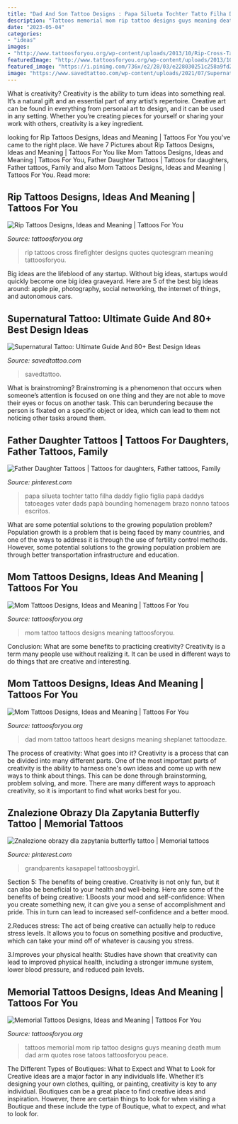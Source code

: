 ```yaml
---
title: "Dad And Son Tattoo Designs : Papa Silueta Tochter Tatto Filha Daddy Figlio Figlia Papá Daddys Tatoeages Vater Dads Papà Bounding Homenagem Brazo Nonno Tatoos Escritos"
description: "Tattoos memorial mom rip tattoo designs guys meaning death mum dad arm quotes rose tatoos tattoosforyou peace"
date: "2023-05-04"
categories:
- "ideas"
images:
- "http://www.tattoosforyou.org/wp-content/uploads/2013/10/Rip-Cross-Tattoos.jpg"
featuredImage: "http://www.tattoosforyou.org/wp-content/uploads/2013/10/Mom-and-Dad-Tattoos.jpg"
featured_image: "https://i.pinimg.com/736x/e2/28/03/e228030251c258a9fd2875787ac8d572.jpg"
image: "https://www.savedtattoo.com/wp-content/uploads/2021/07/Supernatural-TV-Show-Tattoo-3.jpg"
---
```



What is creativity?
Creativity is the ability to turn ideas into something real. It’s a natural gift and an essential part of any artist’s repertoire. Creative art can be found in everything from personal art to design, and it can be used in any setting. Whether you’re creating pieces for yourself or sharing your work with others, creativity is a key ingredient.

	

		
looking for Rip Tattoos Designs, Ideas and Meaning | Tattoos For You you've came to the right place. We have 7 Pictures about Rip Tattoos Designs, Ideas and Meaning | Tattoos For You like Mom Tattoos Designs, Ideas and Meaning | Tattoos For You, Father Daughter Tattoos | Tattoos for daughters, Father tattoos, Family and also Mom Tattoos Designs, Ideas and Meaning | Tattoos For You. Read more:
		
    
## Rip Tattoos Designs, Ideas And Meaning | Tattoos For You

<img loading=lazy src="http://www.tattoosforyou.org/wp-content/uploads/2013/10/Rip-Cross-Tattoos.jpg" onerror="this.onerror=null;this.src='https://tse2.mm.bing.net/th?id=OIP.4QLFK_h9ZaLkk9qbQT_b2AHaJ4&amp;pid=15.1';" alt="Rip Tattoos Designs, Ideas and Meaning | Tattoos For You">

_Source: tattoosforyou.org_

>rip tattoos cross firefighter designs quotes quotesgram meaning tattoosforyou. 

	

Big ideas are the lifeblood of any startup. Without big ideas, startups would quickly become one big idea graveyard. Here are 5 of the best big ideas around: apple pie, photography, social networking, the internet of things, and autonomous cars.

    
## Supernatural Tattoo: Ultimate Guide And 80+ Best Design Ideas

<img loading=lazy src="https://www.savedtattoo.com/wp-content/uploads/2021/07/Supernatural-TV-Show-Tattoo-3.jpg" onerror="this.onerror=null;this.src='https://tse3.mm.bing.net/th?id=OIP.vfypPEhrWrnT8v4kYDT3wwHaI-&amp;pid=15.1';" alt="Supernatural Tattoo: Ultimate Guide And 80+ Best Design Ideas">

_Source: savedtattoo.com_

>savedtattoo. 

	

What is brainstroming?
Brainstroming is a phenomenon that occurs when someone’s attention is focused on one thing and they are not able to move their eyes or focus on another task. This can berundering because the person is fixated on a specific object or idea, which can lead to them not noticing other tasks around them.

    
## Father Daughter Tattoos | Tattoos For Daughters, Father Tattoos, Family

<img loading=lazy src="https://i.pinimg.com/736x/e2/28/03/e228030251c258a9fd2875787ac8d572.jpg" onerror="this.onerror=null;this.src='https://tse1.mm.bing.net/th?id=OIP.jfSbahKtPEXK8RudFJbf4QHaLH&amp;pid=15.1';" alt="Father Daughter Tattoos | Tattoos for daughters, Father tattoos, Family">

_Source: pinterest.com_

>papa silueta tochter tatto filha daddy figlio figlia papá daddys tatoeages vater dads papà bounding homenagem brazo nonno tatoos escritos. 

	

What are some potential solutions to the growing population problem?
Population growth is a problem that is being faced by many countries, and one of the ways to address it is through the use of fertility control methods. However, some potential solutions to the growing population problem are through better transportation infrastructure and education.

    
## Mom Tattoos Designs, Ideas And Meaning | Tattoos For You

<img loading=lazy src="http://www.tattoosforyou.org/wp-content/uploads/2013/10/Tattoo-Mom-604x1024.jpg" onerror="this.onerror=null;this.src='https://tse4.mm.bing.net/th?id=OIP.X-01ICbOJTeCsrXa2BzL2AHaMj&amp;pid=15.1';" alt="Mom Tattoos Designs, Ideas and Meaning | Tattoos For You">

_Source: tattoosforyou.org_

>mom tattoo tattoos designs meaning tattoosforyou. 

	

Conclusion: What are some benefits to practicing creativity?
Creativity is a term many people use without realizing it. It can be used in different ways to do things that are creative and interesting.

    
## Mom Tattoos Designs, Ideas And Meaning | Tattoos For You

<img loading=lazy src="http://www.tattoosforyou.org/wp-content/uploads/2013/10/Mom-and-Dad-Tattoos.jpg" onerror="this.onerror=null;this.src='https://tse1.mm.bing.net/th?id=OIP.oWZ-384ozdKOtbTMFtHh0gHaJ4&amp;pid=15.1';" alt="Mom Tattoos Designs, Ideas and Meaning | Tattoos For You">

_Source: tattoosforyou.org_

>dad mom tattoo tattoos heart designs meaning sheplanet tattoodaze. 

	

The process of creativity: What goes into it?
Creativity is a process that can be divided into many different parts. One of the most important parts of creativity is the ability to harness one's own ideas and come up with new ways to think about things. This can be done through brainstorming, problem solving, and more. There are many different ways to approach creativity, so it is important to find what works best for you.

    
## Znalezione Obrazy Dla Zapytania Butterfly Tattoo | Memorial Tattoos

<img loading=lazy src="https://i.pinimg.com/736x/2c/17/1d/2c171d8bfe1572c92305a32fb9671ad2.jpg" onerror="this.onerror=null;this.src='https://tse4.mm.bing.net/th?id=OIP.x46odYvtycGuQGyxueVdlQHaHi&amp;pid=15.1';" alt="Znalezione obrazy dla zapytania butterfly tattoo | Memorial tattoos">

_Source: pinterest.com_

>grandparents kasapapel tattoosboygirl. 

	

Section 5: The benefits of being creative.
Creativity is not only fun, but it can also be beneficial to your health and well-being. Here are some of the benefits of being creative:
1.Boosts your mood and self-confidence: When you create something new, it can give you a sense of accomplishment and pride. This in turn can lead to increased self-confidence and a better mood.

2.Reduces stress: The act of being creative can actually help to reduce stress levels. It allows you to focus on something positive and productive, which can take your mind off of whatever is causing you stress.

3.Improves your physical health: Studies have shown that creativity can lead to improved physical health, including a stronger immune system, lower blood pressure, and reduced pain levels.


    
## Memorial Tattoos Designs, Ideas And Meaning | Tattoos For You

<img loading=lazy src="http://www.tattoosforyou.org/wp-content/uploads/2013/09/Memorial-Tattoos-For-Mom-768x1024.jpg" onerror="this.onerror=null;this.src='https://tse2.mm.bing.net/th?id=OIP.SxllKYiVkolL0vSBN1XklgHaJ4&amp;pid=15.1';" alt="Memorial Tattoos Designs, Ideas and Meaning | Tattoos For You">

_Source: tattoosforyou.org_

>tattoos memorial mom rip tattoo designs guys meaning death mum dad arm quotes rose tatoos tattoosforyou peace. 

	

The Different Types of Boutiques: What to Expect and What to Look for
Creative ideas are a major factor in any individuals life. Whether it’s designing your own clothes, quilting, or painting, creativity is key to any individual. Boutiques can be a great place to find creative ideas and inspiration. However, there are certain things to look for when visiting a Boutique and these include the type of Boutique, what to expect, and what to look for.

